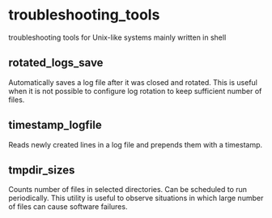 # troubleshooting_tools
troubleshooting tools for Unix-like systems mainly written in shell

## rotated_logs_save
Automatically saves a log file after it was closed and rotated. This is useful
when it is not possible to configure log rotation to keep sufficient number
of files.

## timestamp_logfile
Reads newly created lines in a log file and prepends them with a timestamp.

## tmpdir_sizes
Counts number of files in selected directories. Can be scheduled
to run periodically. This utility is useful to observe situations in which
large number of files can cause software failures.
